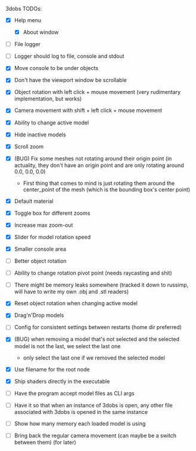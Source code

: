 3dobs TODOs:
 - [x] Help menu
     - [x] About window
 - [ ] File logger
 - [ ] Logger should log to file, console and stdout
 - [x] Move console to be under objects
 - [x] Don't have the viewport window be scrollable
 - [x] Object rotation with left click + mouse movement (very rudimentary implementation, but works)
 - [x] Camera movement with shift + left click + mouse movement
 - [x] Ability to change active model
 - [x] Hide inactive models
 - [x] Scroll zoom
 - [x] (BUG) Fix some meshes not rotating around their origin point (in actuality, they don't have an origin point and are only rotating around 0.0, 0.0, 0.0)
     - First thing that comes to mind is just rotating them around the center_point of the mesh (which is the bounding box's center point)
 - [x] Default material
 - [x] Toggle box for different zooms
 - [x] Increase max zoom-out
 - [x] Slider for model rotation speed
 - [x] Smaller console area
 - [ ] Better object rotation
 - [ ] Ability to change rotation pivot point (needs raycasting and shit)
 - [ ] There might be memory leaks somewhere (tracked it down to russimp, will have to write my own .obj and .stl readers)
 - [x] Reset object rotation when changing active model
 - [x] Drag'n'Drop models
 - [ ] Config for consistent settings between restarts (home dir preferred)
 - [x] (BUG) when removing a model that's not selected and the selected model is not the last, we select the last one
     - only select the last one if we removed the selected model
 - [x] Use filename for the root node
 - [x] Ship shaders directly in the executable
 - [ ] Have the program accept model files as CLI args
 - [ ] Have it so that when an instance of 3dobs is open, any other file associated with 3dobs is opened in the same instance
 - [ ] Show how many memory each loaded model is using

 - [ ] Bring back the regular camera movement (can maybe be a switch between them) (for later)
